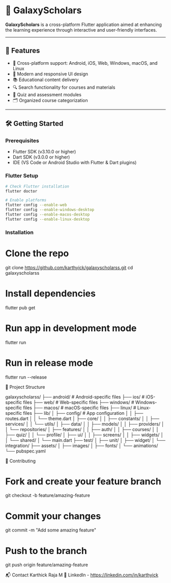# 🌌 GalaxyScholars

**GalaxyScholars** is a cross-platform Flutter application aimed at enhancing the learning experience through interactive and user-friendly interfaces.

---

## 🚀 Features

- 📱 Cross-platform support: Android, iOS, Web, Windows, macOS, and Linux
- 🎨 Modern and responsive UI design
- 📚 Educational content delivery
- 🔍 Search functionality for courses and materials
- 🧠 Quiz and assessment modules
- 🗂️ Organized course categorization

---


## 🛠️ Getting Started

### Prerequisites

- Flutter SDK (v3.10.0 or higher)  
- Dart SDK (v3.0.0 or higher)  
- IDE (VS Code or Android Studio with Flutter & Dart plugins)

### Flutter Setup

```bash
# Check Flutter installation
flutter doctor 

# Enable platforms
flutter config --enable-web
flutter config --enable-windows-desktop
flutter config --enable-macos-desktop
flutter config --enable-linux-desktop
```

### Installation

# Clone the repo
git clone https://github.com/karthyick/galaxyscholarss.git
cd galaxyscholarss

# Install dependencies
flutter pub get

# Run app in development mode
flutter run

# Run in release mode
flutter run --release


📁 Project Structure

galaxyscholarss/
├── android/              # Android-specific files
├── ios/                  # iOS-specific files
├── web/                  # Web-specific files
├── windows/              # Windows-specific files
├── macos/                # macOS-specific files
├── linux/                # Linux-specific files
├── lib/
│   ├── config/           # App configuration
│   │   ├── routes.dart
│   │   └── theme.dart
│   ├── core/
│   │   ├── constants/
│   │   ├── services/
│   │   └── utils/
│   ├── data/
│   │   ├── models/
│   │   ├── providers/
│   │   └── repositories/
│   ├── features/
│   │   ├── auth/
│   │   ├── courses/
│   │   ├── quiz/
│   │   └── profile/
│   ├── ui/
│   │   ├── screens/
│   │   ├── widgets/
│   │   └── shared/
│   └── main.dart
├── test/
│   ├── unit/
│   ├── widget/
│   └── integration/
├── assets/
│   ├── images/
│   ├── fonts/
│   └── animations/
└── pubspec.yaml

🤝 Contributing
# Fork and create your feature branch
git checkout -b feature/amazing-feature

# Commit your changes
git commit -m "Add some amazing feature"

# Push to the branch
git push origin feature/amazing-feature


📬 Contact
Karthick Raja M
🔗 LinkedIn - https://linkedin.com/in/karthyick

